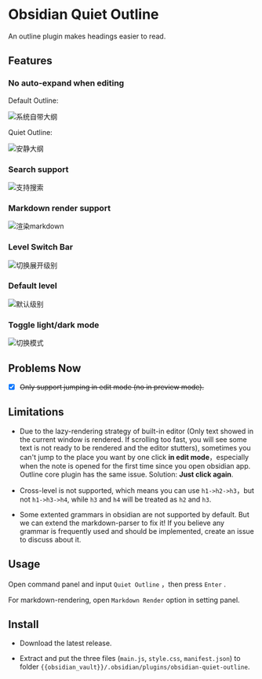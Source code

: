 # Obsidian Quiet Outline

An outline plugin makes headings easier to read.

## Features

### No auto-expand when editing

Default Outline: 

![系统自带大纲](https://raw.githubusercontent.com/guopenghui/obsidian-quiet-outline/master/public/notquiet.gif)

Quiet Outline: 

![安静大纲](https://raw.githubusercontent.com/guopenghui/obsidian-quiet-outline/master/public/quiet.gif)


### Search support

![支持搜索](https://raw.githubusercontent.com/guopenghui/obsidian-quiet-outline/master/public/search.gif)


### Markdown render support

![渲染markdown](https://raw.githubusercontent.com/guopenghui/obsidian-quiet-outline/master/public/markdown.gif)


### Level Switch Bar

![切换展开级别](https://raw.githubusercontent.com/guopenghui/obsidian-quiet-outline/master/public/switch.gif)


### Default level
![默认级别](https://raw.githubusercontent.com/guopenghui/obsidian-quiet-outline/master/public/default-level.gif)


### Toggle light/dark mode

![切换模式](https://raw.githubusercontent.com/guopenghui/obsidian-quiet-outline/master/public/theme.gif)



## Problems Now

+ [x] ~~Only support jumping in edit mode (no in preview mode).~~



## Limitations

+ Due to the lazy-rendering strategy of built-in editor (Only text showed in the current window is rendered. If scrolling too fast, you will see some text is not ready to be rendered and  the editor stutters), sometimes you can't jump to the place you want by one click **in edit mode**，especially when the note is opened for the first time since you open obsidian app.    Outline core plugin has the same issue.  Solution: **Just click again**.

+ Cross-level is not supported, which means you can use `h1->h2->h3`，but not `h1->h3->h4`, while `h3` and `h4` will be treated as `h2` and `h3`. 

+ Some extented grammars in obsidian are not supported by default. But we can extend the markdown-parser to fix it! If you believe any grammar is frequently used and should be implemented, create an issue to discuss about it.


## Usage

Open command panel and input `Quiet Outline` ，then press `Enter` . 

For markdown-rendering, open `Markdown Render` option in setting panel.



## Install

+ Download the latest release. 

+ Extract and put the three files (`main.js`, `style.css`, `manifest.json`) to folder `{{obsidian_vault}}/.obsidian/plugins/obsidian-quiet-outline`.

